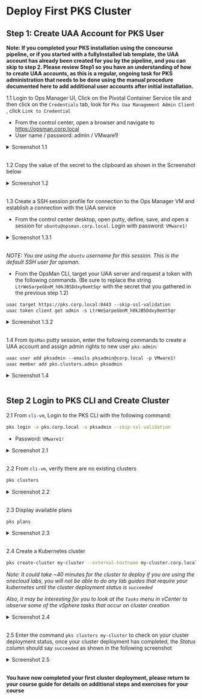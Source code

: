 # Deploy First PKS Cluster

## Step 1: Create UAA Account for PKS User

**Note: If you completed your PKS installation using the concourse pipeline, or if you started with a fullyInstalled lab template, the UAA account has already been created for you by the pipeline, and you can skip to step 2. Please review Step1 so you have an understanding of how to create UAA accounts, as this is a regular, ongoing task for PKS administration that needs to be done using the manual procedure documented here to add additional user accounts after initial installation.**

1.1 Login to Ops Manager UI, Click on the Pivotal Container Service tile and then click on the `Credentials` tab, look for `Pks Uaa Management Admin Client` , click `Link to Credential`

- From the control center, open a browser and navigate to https://opsman.corp.local
- User name / password: admin / VMware1!

<details><summary>Screenshot 1.1 </summary>
<img src="images/2018-10-24-05-19-50.png">
</details>
<br/>

1.2 Copy the value of the secret to the clipboard as shown in the Screenshot below

<details><summary>Screenshot 1.2 </summary>
<img src="images/2018-10-24-05-21-27.png">
</details>
<br/>

1.3 Create a SSH session profile for connection to the Ops Manager VM and establish a connection with the UAA service

- From the control center desktop, open putty, define, save, and open a session for `ubuntu@opsman.corp.local`. Login with password: `VMware1!`

<details><summary>Screenshot 1.3.1</summary><img src="images/2018-12-22-13-23-31.png"></details><br>

_NOTE: You are using the `ubuntu` username for this session. This is the default SSH user for opsman._

- From the OpsMan CLI, target your UAA server and request a token with the following commands. (Be sure to replace the string `LtrWeSarpeGbnM_h0kJB5Ddxy0emt5qr` with the secret that you gathered in the previous step 1.2)

```bash:
uaac target https://pks.corp.local:8443 --skip-ssl-validation
uaac token client get admin -s LtrWeSarpeGbnM_h0kJB5Ddxy0emt5qr
```

<details><summary>Screenshot 1.3.2 </summary>

<img src="images/2018-10-24-05-37-12.png"></details><br/>

1.4 From `OpsMan` putty session, enter the following commands to create a UAA account and assign admin rights to new user `pks-admin`:

```bash:
uaac user add pksadmin --emails pksadmin@corp.local -p VMware1!
uaac member add pks.clusters.admin pksadmin
```

<details><summary>Screenshot 1.4</summary><img src="images/2018-12-22-13-44-41.png"></details><br>

## Step 2 Login to PKS CLI and Create Cluster

2.1 From `cli-vm`, Login to the PKS CLI with the following command:

```bash
pks login -a pks.corp.local -u pksadmin --skip-ssl-validation
```

- Password: `VMware1!`

<details><summary>Screenshot 2.1</summary><img src="images/2019-01-09-23-47-00.png"></details><br>

2.2 From `cli-vm`, verify there are no existing clusters

```bash
pks clusters
```

<details><summary>Screenshot 2.2</summary><img src="images/2019-01-09-23-49-16.png"></details><br>

 2.3 Display available plans

 ```bash
 pks plans
 ```

 <details><summary>Screenshot 2.3</summary><img src="images/2019-01-09-23-51-32.png"></details><br>

 2.4 Create a Kubernetes cluster

```bash
pks create-cluster my-cluster --external-hostname my-cluster.corp.local --plan small
```

_Note: It could take ~40 minutes for the cluster to deploy if you are using the onecloud labs, you will not be able to do any lab guides that require your kubernetes until the cluster deployment status is `succeeded`_

_Also, it may be interesting for you to look at the `Tasks` menu in vCenter to observe some of the vSphere tasks that occur on cluster creation_

<details><summary>Screenshot 2.4 </summary>
<img src="images/2018-10-24-06-00-15.png">
</details>
<br/>

2.5 Enter the command `pks clusters my-cluster` to check on your cluster deployment status, once your cluster deployment has completed, the _Status_ column should say `succeeded` as shown in the following screenshot

<details><summary>Screenshot 2.5 </summary>
<img src="images/2018-10-24-06-00-15.png">
</details>
<br/>

**You have now completed your first cluster deployment, please return to your course guide for details on additional steps and exercises for your course**
